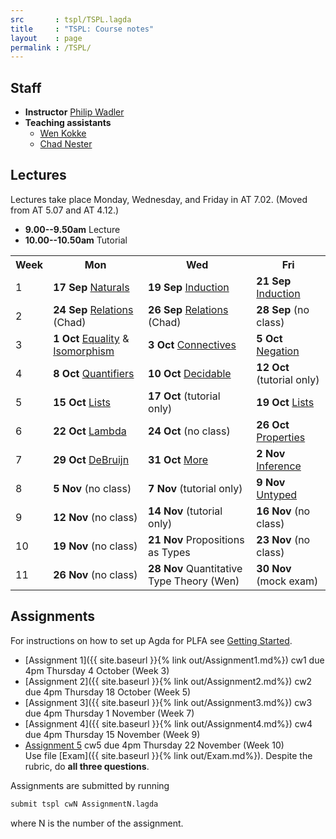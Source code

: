 ```yaml
---
src       : tspl/TSPL.lagda
title     : "TSPL: Course notes"
layout    : page
permalink : /TSPL/
---
```


## Staff

* **Instructor**
    [Philip Wadler](http://homepages.inf.ed.ac.uk/wadler)
* **Teaching assistants**
  - [Wen Kokke](mailto:wen.kokke@ed.ac.uk)
  - [Chad Nester](mailto:chad.nester@gmail.com)

## Lectures

Lectures take place Monday, Wednesday, and Friday in AT 7.02. (Moved from AT 5.07 and AT 4.12.)
* **9.00--9.50am** Lecture
* **10.00--10.50am** Tutorial

<table>
 <tr>
  <th>Week</th>
  <th>Mon</th>
  <th>Wed</th>
  <th>Fri</th>
 </tr>
 <tr>
  <td>1</td>
  <td><b>17 Sep</b> <a href="/Naturals/">Naturals</a></td>
  <td><b>19 Sep</b> <a href="/Induction/">Induction</a></td>
  <td><b>21 Sep</b> <a href="/Induction/">Induction</a></td>
 </tr>
 <tr>
  <td>2</td>
  <td><b>24 Sep</b> <a href="/Relations/">Relations</a> (Chad)</td>
  <td><b>26 Sep</b> <a href="/Relations/">Relations</a> (Chad)</td>
  <td><b>28 Sep</b> (no class)</td>
 </tr>
 <tr>
  <td>3</td>
  <td><b>1 Oct</b> <a href="/Equality/">Equality</a> &amp; <a href="/Isomorphism/">Isomorphism</a></td>
  <td><b>3 Oct</b> <a href="/Connectives/">Connectives</a></td>
  <td><b>5 Oct</b> <a href="/Negation/">Negation</a></td>
 </tr>
 <tr>
  <td>4</td>
  <td><b>8 Oct</b> <a href="/Quantifiers/">Quantifiers</a></td>
  <td><b>10 Oct</b> <a href="/Decidable/">Decidable</a></td>
  <td><b>12 Oct</b> (tutorial only)</td>
 </tr>
 <tr>
  <td>5</td>
  <td><b>15 Oct</b> <a href="/Lists/">Lists</a></td>
  <td><b>17 Oct</b> (tutorial only)</td>
  <td><b>19 Oct</b> <a href="/Lists/">Lists</a></td>
 </tr>
 <tr>
  <td>6</td>
  <td><b>22 Oct</b> <a href="/Lambda/">Lambda</a></td>
  <td><b>24 Oct</b> (no class)</td>
  <td><b>26 Oct</b> <a href="/Properties/">Properties</a></td>
 </tr>
 <tr>
  <td>7</td>
  <td><b>29 Oct</b> <a href="/DeBruijn/">DeBruijn</a></td>
  <td><b>31 Oct</b> <a href="/More/">More</a></td>
  <td><b>2 Nov</b> <a href="/Inference/">Inference</a></td>
 </tr>
 <tr>
  <td>8</td>
  <td><b>5 Nov</b> (no class)</td>
  <td><b>7 Nov</b> (tutorial only)</td>
  <td><b>9 Nov</b> <a href="/Untyped/">Untyped</a></td>
 </tr>
 <tr>
  <td>9</td>
  <td><b>12 Nov</b> (no class)</td>
  <td><b>14 Nov</b> (tutorial only)</td>
  <td><b>16 Nov</b> (no class)</td>
 </tr>
 <tr>
  <td>10</td>
  <td><b>19 Nov</b> (no class)</td>
  <td><b>21 Nov</b> Propositions as Types</td>
  <td><b>23 Nov</b> (no class)</td>
 </tr>
 <tr>
  <td>11</td>
  <td><b>26 Nov</b> (no class)</td>
  <td><b>28 Nov</b> Quantitative Type Theory (Wen)</td>
  <td><b>30 Nov</b> (mock exam)</td>
 </tr>
</table>

## Assignments

For instructions on how to set up Agda for PLFA see [Getting Started](/GettingStarted/).

* [Assignment 1]({{ site.baseurl }}{% link out/Assignment1.md%}) cw1 due 4pm Thursday 4 October (Week 3)
* [Assignment 2]({{ site.baseurl }}{% link out/Assignment2.md%}) cw2 due 4pm Thursday 18 October (Week 5)
* [Assignment 3]({{ site.baseurl }}{% link out/Assignment3.md%}) cw3 due 4pm Thursday 1 November (Week 7)
* [Assignment 4]({{ site.baseurl }}{% link out/Assignment4.md%}) cw4 due 4pm Thursday 15 November (Week 9)
* [Assignment 5](/tspl/Assignment5.pdf) cw5 due 4pm Thursday 22 November (Week 10)
  <br />
  Use file [Exam]({{ site.baseurl }}{% link out/Exam.md%}). Despite the rubric, do **all three questions**.
  

Assignments are submitted by running
``` bash
submit tspl cwN AssignmentN.lagda
```
where N is the number of the assignment.
